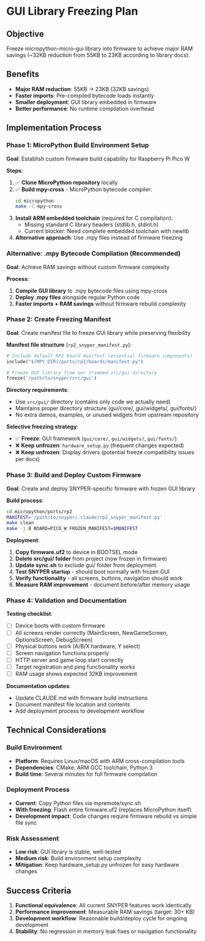 # GUI Library Freezing Plan

## Objective

Freeze micropython-micro-gui library into firmware to achieve major RAM savings (~32KB reduction from 55KB to 23KB according to library docs).

## Benefits

- **Major RAM reduction**: 55KB → 23KB (32KB savings)
- **Faster imports**: Pre-compiled bytecode loads instantly
- **Smaller deployment**: GUI library embedded in firmware
- **Better performance**: No runtime compilation overhead

## Implementation Process

### Phase 1: MicroPython Build Environment Setup

**Goal**: Establish custom firmware build capability for Raspberry Pi Pico W

**Steps**:

1. ✅ **Clone MicroPython repository** locally  
2. ✅ **Build mpy-cross** - MicroPython bytecode compiler:
   ```bash
   cd micropython
   make -C mpy-cross
   ```
3. **Install ARM embedded toolchain** (required for C compilation):
   - Missing standard C library headers (stdlib.h, stdint.h)
   - Current blocker: Need complete embedded toolchain with newlib
4. **Alternative approach**: Use .mpy files instead of firmware freezing

### Alternative: .mpy Bytecode Compilation (Recommended)

**Goal**: Achieve RAM savings without custom firmware complexity

**Process**:
1. **Compile GUI library** to .mpy bytecode files using mpy-cross
2. **Deploy .mpy files** alongside regular Python code  
3. **Faster imports + RAM savings** without firmware rebuild complexity

### Phase 2: Create Freezing Manifest

**Goal**: Create manifest file to freeze GUI library while preserving flexibility

**Manifest file structure** (`rp2_snyper_manifest.py`):

```python
# Include default RP2 board manifest (essential firmware components)
include("$(MPY_DIR)/ports/rp2/boards/manifest.py")

# Freeze GUI library from our trimmed src/gui directory  
freeze('/path/to/snyper/src/gui')
```

**Directory requirements**:

- Use `src/gui/` directory (contains only code we actually need)
- Maintains proper directory structure (gui/core/, gui/widgets/, gui/fonts/)
- No extra demos, examples, or unused widgets from upstream repository

**Selective freezing strategy**:

- ✅ **Freeze**: GUI framework (`gui/core/`, `gui/widgets/`, `gui/fonts/`)
- ❌ **Keep unfrozen**: `hardware_setup.py` (frequent changes expected)
- ❌ **Keep unfrozen**: Display drivers (potential freeze compatibility issues per docs)

### Phase 3: Build and Deploy Custom Firmware

**Goal**: Create and deploy SNYPER-specific firmware with frozen GUI library

**Build process**:

```bash
cd micropython/ports/rp2
MANIFEST='/path/to/snyper/.claude/rp2_snyper_manifest.py'
make clean
make -j 8 BOARD=PICO_W FROZEN_MANIFEST=$MANIFEST
```

**Deployment**:

1. **Copy firmware.uf2** to device in BOOTSEL mode
2. **Delete src/gui/ folder** from project (now frozen in firmware)
3. **Update sync.sh** to exclude gui/ folder from deployment
4. **Test SNYPER startup** - should boot normally with frozen GUI
5. **Verify functionality** - all screens, buttons, navigation should work
6. **Measure RAM improvement** - document before/after memory usage

### Phase 4: Validation and Documentation

**Testing checklist**:

- [ ] Device boots with custom firmware
- [ ] All screens render correctly (MainScreen, NewGameScreen, OptionsScreen, DebugScreen)
- [ ] Physical buttons work (A/B/X hardware, Y select)
- [ ] Screen navigation functions properly
- [ ] HTTP server and game loop start correctly
- [ ] Target registration and ping functionality works
- [ ] RAM usage shows expected 32KB improvement

**Documentation updates**:

- Update CLAUDE.md with firmware build instructions
- Document manifest file location and contents
- Add deployment process to development workflow

## Technical Considerations

### Build Environment

- **Platform**: Requires Linux/macOS with ARM cross-compilation tools
- **Dependencies**: CMake, ARM GCC toolchain, Python 3
- **Build time**: Several minutes for full firmware compilation

### Deployment Process

- **Current**: Copy Python files via mpremote/sync.sh
- **With freezing**: Flash entire firmware.uf2 (replaces MicroPython itself)
- **Development impact**: Code changes require firmware rebuild vs simple file sync

### Risk Assessment

- **Low risk**: GUI library is stable, well-tested
- **Medium risk**: Build environment setup complexity
- **Mitigation**: Keep hardware_setup.py unfrozen for easy hardware changes

## Success Criteria

1. **Functional equivalence**: All current SNYPER features work identically
2. **Performance improvement**: Measurable RAM savings (target: 30+ KB)
3. **Development workflow**: Reasonable build/deploy cycle for ongoing development
4. **Stability**: No regression in memory leak fixes or navigation functionality
